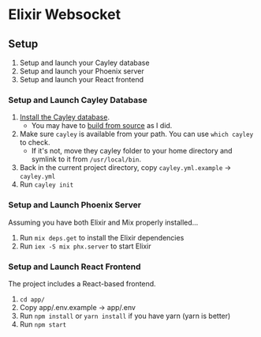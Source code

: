 # Elixir Websocket

## Setup

1) Setup and launch your Cayley database
2) Setup and launch your Phoenix server
3) Setup and launch your React frontend


### Setup and Launch Cayley Database

1) [Install the Cayley database](https://github.com/cayleygraph/cayley/blob/master/docs/installation.md).
   * You may have to [build from source](https://github.com/cayleygraph/cayley/blob/master/docs/contributing.md) as I did.
2) Make sure `cayley` is available from your path. You can use `which cayley` to check.
   * If it's not, move they cayley folder to your home directory and symlink to it from `/usr/local/bin`.
3) Back in the current project directory, copy `cayley.yml.example` -> `cayley.yml`
4) Run `cayley init`


### Setup and Launch Phoenix Server

Assuming you have both Elixir and Mix properly installed...

1) Run `mix deps.get` to install the Elixir dependencies
2) Run `iex -S mix phx.server` to start Elixir


### Setup and Launch React Frontend

The project includes a React-based frontend.

1) `cd app/`
2) Copy app/.env.example -> app/.env
3) Run `npm install` or `yarn install` if you have yarn (yarn is better)
4) Run `npm start`


